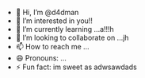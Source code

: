 - 👋 Hi, I’m @d4dman
- 👀 I’m interested in you!!
- 🌱 I’m currently learning ...a!!!h 
- 💞️ I’m looking to collaborate on ...jh
- 📫 How to reach me ...
- 😄 Pronouns: ...
- ⚡ Fun fact: im sweet as
adwsawdads
<!--- a
d4dman/d4dman is a ✨ special ✨ repository because its `README.md` (this file) appears on your GitHub profile.
You can click the Preview link to take a look at your changes.
--->
